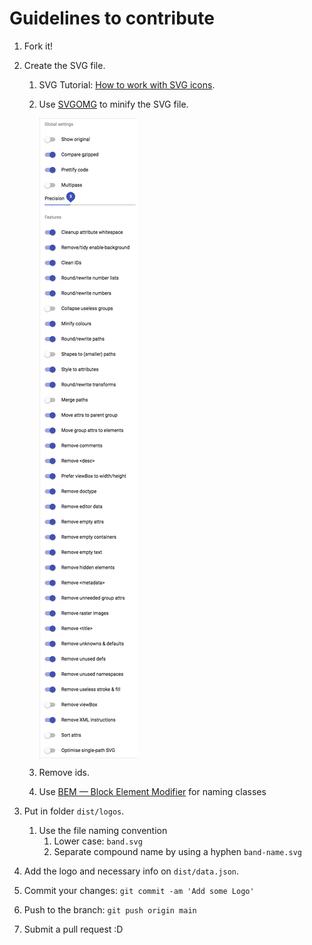 # Guidelines to contribute

1. Fork it!
1. Create the SVG file.

   1. SVG Tutorial: [How to work with SVG icons](http://fvsch.com/code/svg-icons/how-to/).
   1. Use [SVGOMG](https://jakearchibald.github.io/svgomg/) to minify the SVG file.

      <img src="svgomg-settings.png" align="top" alt="">

   1. Remove ids.
   1. Use [BEM — Block Element Modifier](https://bem.info/) for naming classes

1. Put in folder `dist/logos`.
   1. Use the file naming convention
      1. Lower case: `band.svg`
      1. Separate compound name by using a hyphen `band-name.svg`
1. Add the logo and necessary info on `dist/data.json`.
1. Commit your changes: `git commit -am 'Add some Logo'`
1. Push to the branch: `git push origin main`
1. Submit a pull request :D
